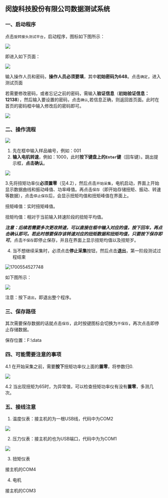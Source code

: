 ## 闵旋科技股份有限公司数据测试系统

### 一、启动程序

点击`旋转接头测试平台`，启动程序，图标如下图所示：

![](F:\MinXuan\1121\image\1.png)





即进入如下页面：

![](F:\MinXuan\1121\image\QQ截图20231114222440.png)

输入操作人员和密码，**操作人员必须要填**，其中**初始密码为648**。点击`确定`，进入测试页面

若需要修改密码，或者忘记之前的密码，需输入**验证信息**（**初始验证信息：12138**），然后输入要设置的密码，点击`确认`,若信息正确，则返回首页面。此时在首页的密码框中输入修改后的密码即可。

![](F:\MinXuan\1023\疑难笔记\QQ截图20231121125041.png)



### 二、操作流程



![](F:\MinXuan\1121\image\QQ截图20231114222721.png)

1. 先在框中输入样品编号，例如：001
2. **输入电机转速**，例如：1000，此时**按下键盘上的`Enter`键**（回车键）。跳出提示框，**点击确认**。

![](F:\MinXuan\1121\image\QQ图片20231121143827.jpg)

​	3.先将扭矩功率仪**必须置零**（见4.2），然后点击`开始采集`，电机启动，界面上开始显示数据曲线和振动峰值、功率峰值。再点击`保存`（即开始存储扭矩、振动、转速等数据），点击`停止保存`后，会显示扭矩均值和扭矩峰值在界面上。



扭矩峰值：实时扭矩峰值。

扭矩均值：相对于当前输入转速阶段的扭矩平均值。

***注意：后续若需要多次更改转速，可以直接在框中输入对应的值，按下回车，再点击确认即可。若此时想要保存该转速对应的扭矩数据和扭矩均值，只要按下保存即可***。点击`不保存`即停止保存，并且在界面上显示扭矩均值以及扭矩岁。



4. 当不想继续采集时，必须点击**停止采集**按钮，然后点击**退出**，第一阶段测试过程结束

![1700554527748](C:\Users\wumin\AppData\Roaming\Typora\typora-user-images\1700554527748.png)



如下图所示：

![](F:\MinXuan\1121\image\QQ截图20231114223633.png)

注意：按下`退出`，即退出整个程序。

### 三、保存路径

其次需要保存数据的话就点击`保存`，此时按键图标会切换为`不保存`，再次点击即停止存储数据。

保存位置：F:\data

### 四、可能需要注意的事项

4.1 在开始采集之前，需要**按下**扭矩功率仪上面的**置零**，将参数归0.

![](F:\MinXuan\1121\image\QQ图片20231121131316.jpg)

4.2 当出现扭矩为65时，为异常值，可以检查扭矩功率仪有没有**置零**，多测几次。

### 五、接线注意

1. 温度仪表：接主机的为一根USB线，代码中为COM2

![](F:\MinXuan\1121\image\温度.jpg)

2. 压力仪表：接主机的也为USB端口，代码中为为COM1

![](F:\MinXuan\1121\image\压力.jpg)

3. 扭矩仪表

接主机的COM4

4. 电机

接主机的COM3